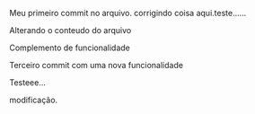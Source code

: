 Meu primeiro commit no arquivo. corrigindo coisa aqui.teste......

Alterando o conteudo do arquivo

Complemento de funcionalidade

Terceiro commit com uma nova funcionalidade

Testeee...

modificação.
